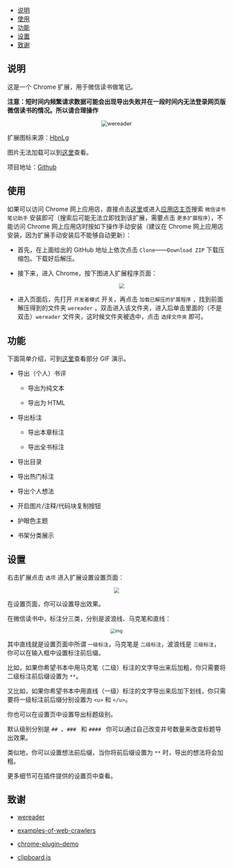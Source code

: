 - [说明](#说明)
- [使用](#使用)
- [功能](#功能)
- [设置](#设置)
- [致谢](#致谢)

## 说明

这是一个 Chrome 扩展，用于微信读书做笔记。

**注意：短时间内频繁请求数据可能会出现导出失败并在一段时间内无法登录网页版微信读书的情况。所以请合理操作**

<div align = "center"><img src="https://img2020.cnblogs.com/blog/1934175/202007/1934175-20200722193235742-73832724.png" alt="wereader" style="zoom: 90%;" /></div>

扩展图标来源：[HbnLg](https://www.iconfont.cn/user/detail?spm=a313x.7781069.1998910419.dcc7d6115&userViewType=collections&uid=4451423)

图片无法加载可以到[这里](https://www.cnblogs.com/Higurashi-kagome/p/13092175.html)查看。

项目地址：[Github](https://github.com/liuhao326/wereader)

## 使用

如果可以访问 Chrome 网上应用店，直接点击[这里](https://chrome.google.com/webstore/detail/%E5%BE%AE%E4%BF%A1%E8%AF%BB%E4%B9%A6%E7%AC%94%E8%AE%B0%E5%8A%A9%E6%89%8B/cmlenojlebcodibpdhmklglnbaghpdcg?hl=zh-CN)或进入[应用店主页](https://chrome.google.com/webstore/category/extensions?hl=zh-CN)搜索 `微信读书笔记助手` 安装即可（搜索后可能无法立即找到该扩展，需要点击 `更多扩展程序`），不能访问 Chrome 网上应用店时按如下操作手动安装（建议在 Chrome 网上应用店安装，因为扩展手动安装后不能够自动更新）：

- 首先，在上面给出的 GitHub 地址上依次点击 `Clone`——`Download ZIP` 下载压缩包。下载好后解压。

- 接下来，进入 Chrome，按下图进入扩展程序页面：

  <div align = "center"><img src="https://img2020.cnblogs.com/blog/1934175/202007/1934175-20200722100925191-979517472.png" style="zoom: 80%;" /></div>

- 进入页面后，先打开 `开发者模式` 开关，再点击 `加载已解压的扩展程序` ，找到前面解压得到的文件夹 `wereader` ，双击进入该文件夹，进入后单击里面的（不是双击）`wereader` 文件夹，这时候文件夹被选中，点击 `选择文件夹` 即可。

## 功能

下面简单介绍，可到[这里](https://www.cnblogs.com/Higurashi-kagome/p/13092175.html)查看部分 GIF 演示。

- 导出（个人）书评
  - 导出为纯文本

  - 导出为 HTML

- 导出标注
  - 导出本章标注

  - 导出全书标注

- 导出目录

- 导出热门标注

- 导出个人想法

- 开启图片/注释/代码块复制按钮

- 护眼色主题

- 书架分类展示

## 设置

右击扩展点击 `选项` 进入扩展设置设置页面：

<div align = "center"><img src="https://img2020.cnblogs.com/blog/1934175/202007/1934175-20200722193445592-1098571776.png" style="zoom: 80%;" /></div>

在设置页面，你可以设置导出效果。

在微信读书中，标注分三类，分别是波浪线、马克笔和直线：

<div align = "center"><img src="https://img2020.cnblogs.com/blog/1934175/202007/1934175-20200722192542713-2099612966.png" alt="img" style="zoom:70%;" /></div>

其中直线就是设置页面中所谓 `一级标注`，马克笔是 `二级标注`，波浪线是 `三级标注`，你可以在输入框中设置标注前后缀。

比如，如果你希望书本中用马克笔（二级）标注的文字导出来后加粗，你只需要将二级标注前后缀设置为 `**`。

又比如，如果你希望书本中用直线（一级）标注的文字导出来后加下划线，你只需要将一级标注前后缀分别设置为 `<u>` 和 `</u>`。

你也可以在设置页中设置导出标题级别。

默认级别分别是 `## `、`### ` 和 `#### ` 你可以通过自己改变井号数量来改变标题导出效果。

类似地，你可以设置想法前后缀，当你将前后缀设置为 `**` 时，导出的想法将会加粗。

更多细节可在插件提供的设置页中查看。

## 致谢

- [wereader](https://github.com/arry-lee/wereader)

- [examples-of-web-crawlers](https://github.com/shengqiangzhang/examples-of-web-crawlers)

- [chrome-plugin-demo](https://github.com/sxei/chrome-plugin-demo)

- [clipboard.js](https://github.com/zenorocha/clipboard.js)
